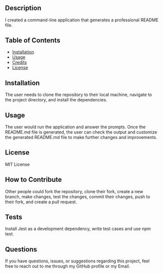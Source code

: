# <README generator>

## Description

I created a command-line application that generates a professional README file.

## Table of Contents 

- [Installation](#installation)
- [Usage](#usage)
- [Credits](#credits)
- [License](#license)

## Installation

The user needs to clone the repository to their local machine, navigate to the project directory, and install the dependencies.

## Usage

The user would run the application and answer the prompts. Once the README.md file is generated,  the user can check the output and customize the generated README.md file to make further changes and improvements.

## License

MIT License

## How to Contribute

Other people could fork the repository, clone their fork,  create a new branch,  make changes, test the changes, commit their changes, push to their fork, and create a pull request.

## Tests

Install Jest as a development dependency, write test cases and use npm test.

## Questions

If you have questions, issues, or suggestions regarding this project, feel free to reach out to me through my GitHub profile or my Email.
